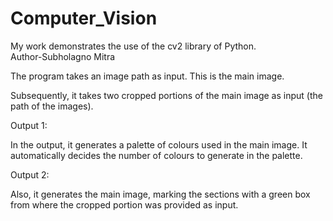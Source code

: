 # Computer_Vision

My work demonstrates the use of the cv2 library of Python.
<br>
Author-Subholagno Mitra

The program takes an image path as input. This is the main image.

Subsequently, it takes two cropped portions of the main image as input (the path of the images).

Output 1:

In the output, it generates a palette of colours used in the main image. It automatically decides the number of colours to generate in the palette.

Output 2:

Also, it generates the main image, marking the sections with a green box from where the cropped portion was provided as input.


